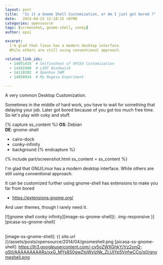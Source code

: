 ```yaml
---
layout: post
title:  "Is it a Gnome Shell Customization, or Am I just got bored ?"
date:   2014-04-22 12:18:15 +0700
categories: opensource
tags: [screenshot, gnome-shell, conky]
author: epsi

excerpt:
  I'm glad that linux has a modern desktop interface.
  While others are still using conventional approach.

related_link_ids: 
  - 14051435  # Selfieshoot of XFCE4 Customization
  - 14101949  # LXQT Windowish
  - 14110202  # Openbox SWM
  - 14050934  # My Mageia Experiment

---
```


A very common Desktop Customization.

Sometimes in the middle of hard work,
you have to wait for something that delaying your job.
Later got bored because of you got too much free time.
So let's play with coky and stuff.

{% capture ss_content %}
<strong>OS</strong>: Debian<br/>
<strong>DE</strong>: gnome-shell<br/>
  + cairo-dock<br/>
  + conky-infinity<br/>
  + background
{% endcapture %}

{% include part/screenshot.html ss_content = ss_content %}

I'm glad that GNU/Linux has a modern desktop interface.
While others are still using conventional approach.

It can be customized further using
gnome-shell has extensions to make you far from bored

* <https://extensions.gnome.org/>

And user themes, though I rarely need it.

[![gnome shell conky infinity][image-ss-gnome-shell]{: .img-responsive }][picasa-ss-gnome-shell]
<br/><br/>

[//]: <> ( -- -- -- links below -- -- -- )

[image-ss-gnome-shell]: {{ site.url }}/assets/posts/opensource/2014/04/gnomeshell.png
[picasa-ss-gnome-shell]: https://lh3.googleusercontent.com/-cv5oZWXGhkY/Vz2onQ-gStI/AAAAAAAAARs/xxG_MYs8S0gwZtoWvlzNk_ZLUIYp5VnfwCCo/s0/gnomeshell.png

